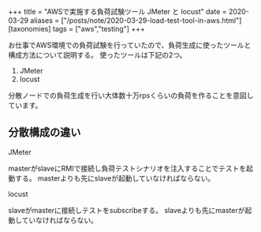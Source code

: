 +++
title = "AWSで実施する負荷試験ツール JMeter と locust"
date = 2020-03-29
aliases = ["/posts/note/2020-03-29-load-test-tool-in-aws.html"]
[taxonomies]
tags = ["aws","testing"]
+++

お仕事でAWS環境での負荷試験を行っていたので、負荷生成に使ったツールと構成方法について説明する。
使ったツールは下記の2つ。

1. JMeter
2. locust

分散ノードでの負荷生成を行い大体数十万rpsくらいの負荷を作ることを意図しています。

## 分散構成の違い

JMeter

masterがslaveにRMIで接続し負荷テストシナリオを注入することでテストを起動する。
masterよりも先にslaveが起動していなければならない。

locust

slaveがmasterに接続しテストをsubscribeする。
slaveよりも先にmasterが起動していなければならない。
